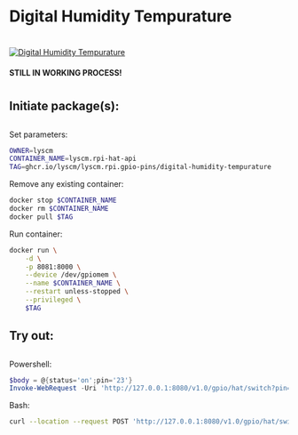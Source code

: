 # **D**igital **H**umidity **T**empurature <h1> 

[![Digital Humidity Tempurature](https://github.com/lyscm/lyscm.rpi.gpio-pins/actions/workflows/digital-humidity-tempurature-CI.yml/badge.svg)](https://github.com/lyscm/lyscm.rpi.gpio-pins/actions/workflows/digital-humidity-tempurature-CI.yml)

#### STILL IN WORKING PROCESS!

# <h1> 
## Initiate package(s): <h2> 

Set parameters:

```bash
OWNER=lyscm
CONTAINER_NAME=lyscm.rpi-hat-api
TAG=ghcr.io/lyscm/lyscm.rpi.gpio-pins/digital-humidity-tempurature
```
Remove any existing container:

```bash
docker stop $CONTAINER_NAME
docker rm $CONTAINER_NAME
docker pull $TAG
```

Run container:

```bash
docker run \
    -d \
    -p 8081:8000 \
    --device /dev/gpiomem \
    --name $CONTAINER_NAME \
    --restart unless-stopped \
    --privileged \
    $TAG
```

## Try out: <h2> 



Powershell:
```powershell
$body = @{status='on';pin='23'}
Invoke-WebRequest -Uri 'http://127.0.0.1:8080/v1.0/gpio/hat/switch?pin=23&status=on' -Method POST -Body $body
```
Bash:
```bash
curl --location --request POST 'http://127.0.0.1:8080/v1.0/gpio/hat/switch?pin=23&status=on'
```
